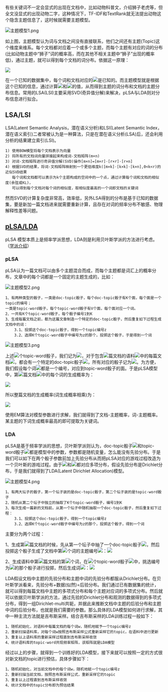 有些关键词不一定会显式的出现在文档中，比如动物科普文，介绍狮子老虎等，但全文没显式的出现动物二字，这种情况下，TF-IDF和TextRank就无法提出动物这个隐含主题信息了，这时候就需要主题模型。

![主题模型1.png](./img/1599016412899-a10e8925-27c7-4d04-a044-e778e29ca627.png)

如上图，主题模型认为词与文档之间没有直接联系，他们之间还有主题(Topic)这个维度来维系。每个文档都对应着一个或多个主题，而每个主题有对应的词的分布(比如动物主题中“狮子”词的概率高，而在其他不相关主题中“狮子”出现的概率低)，通过主题，就可以得到每个文档的词分布。依据这一原理：

![](./img/a83b6915210472c49e8f23c65a4151af.svg)

在一个已知的数据集中，每个词和文档对应的![](./img/cda80e9fcc293daeae667cc31e728d2c.svg)是已知的。而主题模型就是根据这个已知的信息，通过计算![](./img/d5b821feec7d64bf549cf03e0a45d130.svg)和![](./img/ba768e818dd960b5e044e7d11926f866.svg)的值，从而得到主题的词分布和文档的主题分布信息。常用的LSA(LSI)主要采用SVD(奇异值分解)来解决，pLSA与LDA则对分布信息进行拟合。

<a name="0392605d"></a>
## LSA/LSI

LSA(Latent Semantic Analysis，潜在语义分析)和LSI(Latent Semantic Index，潜在语义索引)二者常被认为是一种算法，只是在潜在语义分析(LSA)后，还会利用分析的结果建立索引(LSI)。

```
1) 使用BOW模型将每个文档表示为向量
2) 将所有的文档词向量拼接起来构成词-文档矩阵(m×n)
3) 对词-文档矩阵进行奇异值分解(SVD)操作[m×n]=[m×r]·[r×r]·[r×n]
4) 根据SVD的结果，将词-文档矩阵映射到一个更低维度k([m×k]·[k×k]·[k×n],0<k<r)的近似SVD结果
   每个词和文档都可以表示为k个主题构成的空间中的一个点，通过计算每个词和文档的相似度(余弦或KL)，
   可以得到每个文档对每个词的相似度，取相似度最高的一个词即文档的关键词
```

然而SVD的计算复杂度非常高，效率低，另外LSA得到的分布是基于已知的数据集，要是新加一篇文档进来就需要重新计算，且存在对词的频率分布不敏感、物理解释性差等问题。

<a name="58cc0640"></a>
## [pLSA/LDA](http://www.victoriawy.com/wp-content/uploads/2017/12/LDA%E6%95%B0%E5%AD%A6%E5%85%AB%E5%8D%A6.pdf)

pLSA 模型本质上是频率学派思想，LDA则是利用贝叶斯学派的方法进行考虑。（[学派介绍](https://www.zhihu.com/question/20587681)）

<a name="pLSA"></a>
### pLSA

pLSA认为一篇文档可以由多个主题混合而成，而每个主题都是词汇上的概率分布，文章中的每个词都是一个固定的主题生成的，比如：

![主题模型2.png](./img/1599016431851-a9171e1c-c1b2-4af1-9831-7291bdb9be2e.png)

```
1、有两种类型的骰子，一类是doc-topic骰子，每个doc-topic骰子有K个面，每个面是一个topic的编号；
一类是topic-word骰子，每个topic-word骰子有V个面，每个面对应一个词。
2、一共有K个topic-word骰子，每个骰子编号1到K
3、生成每篇文档之前，都为这篇文章制造一个特定的doc-topic骰子，然后重复如下过程生成文档中的词：
    3.1、投掷这个doc-topic骰子，得到一个topic编号z
    3.2、选择K个topic-word骰子中编号为z的那个，投掷这个骰子，于是得到一个词
```

![主题模型3.png](./img/1599016444616-ea4121a3-cfd1-4458-bf4f-4872a54d9aea.png)

上述![](./img/a5f3c6a11b03839d46af9fb43c97c188.svg)个topic-word骰子，我们记为![](./img/3c8795b3a9aecef70329bd53f1ac1a01.svg)，对于包含![](./img/69691c7bdcc3ce6d5d8a1361f22d04ac.svg)篇文档的语料![](./img/98a065e8f3c1f472387965b5567e67a6.svg)中的每篇文档![](./img/ea578aa42991a42421a69d626a597c75.svg)，都会有一个特定的doc-topic骰子![](./img/65333f1b5a5f132b1684eb5756cd107c.svg)，所有对应的骰子记为![](./img/62d3c30a1ec8954f0984605deb8ae25d.svg)。为方便，我们假设每个词![](./img/f1290186a5d0b1ceab27f4e77c0c5d68.svg)都是一个编号，对应到topic-word骰子的面。于是pLSA模型中，第![](./img/6f8f57715090da2632453988d9a1501b.svg)篇文档![](./img/ea578aa42991a42421a69d626a597c75.svg)中的每个词的生成概率为：

![](./img/b7910d1e25f3f18bf8b4aee753ec4d51.svg)

所以整篇文档的生成概率(词生成概率相乘)为：

![](./img/c1c8dfd2ae92c2377dabfd8f068d9acd.svg)

使用EM算法对模型参数进行求解，我们就得到了文档-主题概率，词-主题概率。某主题的下词生成概率最高的即可提取为关键词。

<a name="LDA"></a>
### LDA

pLSA是基于频率学派的思想，贝叶斯学派则认为，doc-topic骰子![](./img/65333f1b5a5f132b1684eb5756cd107c.svg)和topic-word骰子![](./img/4c035df4491eabb2b72b44f791627e27.svg)都是模型中的参数，参数都是随机变量，怎么能没有先验分布。于是我们可以如下在两个骰子参数前加上先验分布从而把pLSA对应的游戏过程改造为一个贝叶斯的游戏过程。由于![](./img/4c035df4491eabb2b72b44f791627e27.svg)和![](./img/65333f1b5a5f132b1684eb5756cd107c.svg)都对应多项分布，假设先验分布是Drichlet分布，于是我们就得到了LDA(Latent Dirichlet Allocation)模型。

![主题模型4.png](./img/1599016466694-90fcc870-e938-4836-b221-a1ca51ad283b.png)

```
1、有两大坛子的骰子，第一个坛子装的是doc-topic骰子，第二个坛子装的是topic-word骰子
2、随机从第二个坛子中独立的抽取了K个topic-word骰子，编号1到K
3、每次生成一篇新的文档前，从第一个坛子中随机抽取一个doc-topic骰子，然后重复如下过程：
    3.1、投掷这个doc-topic骰子，得到一个topic编号z
    3.2、选择K个topic-word骰子中编号为z的那个，投掷这个骰子，得到一个词
```

主要分为两个过程：

1、生成第![](./img/6f8f57715090da2632453988d9a1501b.svg)篇文档的时候，先从第一个坛子中抽了一个doc-topic骰子![](./img/65333f1b5a5f132b1684eb5756cd107c.svg)，然后投掷这个骰子生成了文档中第![](./img/7b8b965ad4bca0e41ab51de7b31363a1.svg)个词的主题编号![](./img/e294affa4dc488b90a9e293622fa04c2.svg)：![](./img/0e3ace6fcc17b353ae64d4bbe66cdcb5.svg)

2、生成语料中第![](./img/6f8f57715090da2632453988d9a1501b.svg)篇文档的第![](./img/7b8b965ad4bca0e41ab51de7b31363a1.svg)个词，在![](./img/a5f3c6a11b03839d46af9fb43c97c188.svg)个topic-word骰子![](./img/4c035df4491eabb2b72b44f791627e27.svg)中，挑选编号为![](./img/2cbc80159324ef9b32feb50f47c3c320.svg)的那个骰子进行投掷，然后生成词![](./img/7295121388a8ca7ce85c9549434614fc.svg)：![](./img/a7786b23b49e36faec96d0dbaa5c2ff3.svg)

LDA假设文档中主题的先验分布和主题中词的先验分布都服从Drichlet分布。在贝叶斯学派看来，先验分布+数据(似然)=后验分布。我们通过已有数据集的统计，就可以得到每篇文档中主题的多项式分布和每个主题对应词的多项式分布。然后就可以依据贝叶斯学派的方法，通过先验的Drichlet分布和观测的数据得到的多项式分布，得到一组Dirichlet-multi共轭，并据此来推断文档中主题的后验分布和主题中词的后验分布，也就是我们需要的参数。那么具体的LDA模型如何进行求解，其中一种主流方法就是吉布斯采样。结合吉布斯采样的LDA训练过程一般如下：

```
1、随机初始化，对语料中每篇文档的每个词w，随机地赋予一个topic编号z
2、重新扫描语料库，对每个词w按照吉布斯采样公式重新采样它的topic，在语料中进行更新
3、重复以上语料库的重新采样过程直到吉布斯采样收敛
4、统计语料库的topic-word共现频率矩阵，该矩阵就是LDA模型
```

经过以上的步骤，就得到一个训练好的LDA模型，接下来就可以按照一定的方式很对新文档的topic进行预估，具体步骤如下：

```
1、随机初始化，对当前文档中的每个词w，随机地赋一个topic编号z
2、重新扫描当前文档，按照吉布斯采样公式，重新采样它的topic
3、重复以上过程直到吉布斯采样收敛
4、统计文档中的topic分布即为预估结果
```
